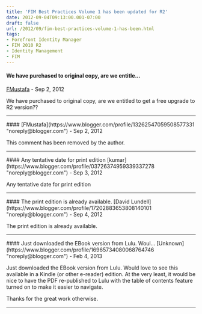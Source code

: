 ```yaml
---
title: 'FIM Best Practices Volume 1 has been updated for R2'
date: 2012-09-04T09:13:00.001-07:00
draft: false
url: /2012/09/fim-best-practices-volume-1-has-been.html
tags: 
- Forefront Identity Manager
- FIM 2010 R2
- Identity Management
- FIM
---
```


#### We have purchased to original copy, are we entitle...
[FMustafa](https://www.blogger.com/profile/13262547059508577331 "noreply@blogger.com") - <time datetime="2012-09-04T12:14:55.201-07:00">Sep 2, 2012</time>

We have purchased to original copy, are we entitled to get a free upgrade to R2 version??
<hr />
#### 
[FMustafa](https://www.blogger.com/profile/13262547059508577331 "noreply@blogger.com") - <time datetime="2012-09-04T12:17:53.025-07:00">Sep 2, 2012</time>

This comment has been removed by the author.
<hr />
#### Any tentative date for print edition
[kumar](https://www.blogger.com/profile/03726374959339337278 "noreply@blogger.com") - <time datetime="2012-09-05T09:49:37.879-07:00">Sep 3, 2012</time>

Any tentative date for print edition
<hr />
#### The print edition is already available.
[David Lundell](https://www.blogger.com/profile/17202883653808140101 "noreply@blogger.com") - <time datetime="2012-09-13T13:24:17.391-07:00">Sep 4, 2012</time>

The print edition is already available.
<hr />
#### Just downloaded the EBook version from Lulu. Woul...
[Unknown](https://www.blogger.com/profile/16965734080068764746 "noreply@blogger.com") - <time datetime="2013-02-07T12:05:28.977-07:00">Feb 4, 2013</time>

Just downloaded the EBook version from Lulu. Would love to see this available in a Kindle (or other e-reader) edition. At the very least, it would be nice to have the PDF re-published to Lulu with the table of contents feature turned on to make it easier to navigate.  
  
Thanks for the great work otherwise.
<hr />
